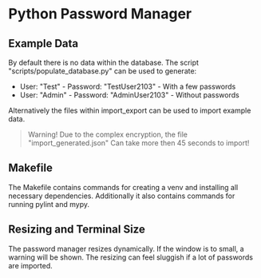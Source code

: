 # Python Password Manager
## Example Data
By default there is no data within the database.
The script "scripts/populate_database.py" can be used to generate:
- User: "Test" - Password: "TestUser2103" - With a few passwords
- User: "Admin" - Password: "AdminUser2103" - Without passwords

Alternatively the files within import_export can be used to import
example data.
> Warning!
> Due to the complex encryption, the file "import_generated.json"
> Can take more then 45 seconds to import!

## Makefile
The Makefile contains commands for creating a venv and installing
all necessary dependencies.
Additionally it also contains commands for running pylint and mypy.

## Resizing and Terminal Size
The password manager resizes dynamically.
If the window is to small, a warning will be shown. The resizing can
feel sluggish if a lot of passwords are imported.
